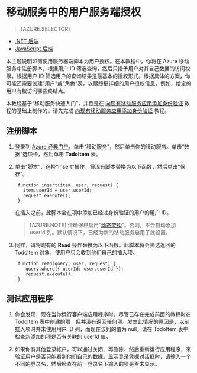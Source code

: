 <properties
	pageTitle="在 JavaScript 后端移动服务中对用户进行服务端授权 | Microsoft Azure"
	description="了解如何在 Azure 移动服务的 JavaScript 后端对用户授权。"
	services="mobile-services"
	documentationCenter=""
	authors="krisragh"
	manager="dwrede"
	editor=""/>

<tags
	ms.service="mobile-services"
	ms.date="03/09/2016"
	wacn.date="04/11/2016"/>

#  移动服务中的用户服务端授权

> [AZURE.SELECTOR]
- [.NET 后端](/documentation/articles/mobile-services-dotnet-backend-service-side-authorization)
- [JavaScript 后端](/documentation/articles/mobile-services-javascript-backend-service-side-authorization) 

本主题说明如何使用服务器端脚本为用户授权。在本教程中，你将在 Azure 移动服务中注册脚本，根据用户 ID 筛选查询，然后只授予用户对其自己数据的访问权限。根据用户 ID 筛选用户的查询结果是最基本的授权形式。根据具体的方案，你可能还需要创建“用户”或“角色”表，以跟踪更详细的用户授权信息，例如，给定的用户有权访问哪些终结点。

本教程基于“移动服务快速入门”，并且是在 [向现有移动服务应用添加身份验证] 教程的基础上制作的。请先完成 [向现有移动服务应用添加身份验证] 教程。

##  <a name="register-scripts"></a>注册脚本

1. 登录到 [Azure 经典门户]，单击“移动服务”，然后单击你的移动服务。单击“数据”选项卡，然后单击 **TodoItem** 表。

2. 单击“脚本”，选择“Insert”操作，将现有脚本替换为以下函数，然后单击“保存”。

        function insert(item, user, request) {
          item.userId = user.userId;
          request.execute();
        }

	在插入之前，此脚本会在项中添加已经过身份验证的用户的用户 ID。

    >[AZURE.NOTE] 请确保已启用“[动态架构](https://msdn.microsoft.com/zh-cn/library/azure/jj193175.aspx)”。否则，不会自动添加 userId 列。默认情况下，已经为新的移动服务启用了此设置。

3. 同样，请将现有的 **Read** 操作替换为以下函数。此脚本将会筛选返回的 TodoItem 对象，使用户只会收到他们自己的插入项。

        function read(query, user, request) {
           query.where({ userId: user.userId });
           request.execute();
        }

##  <a name="test-app"></a>测试应用程序

1. 你会发现，现在当你运行客户端应用程序时，尽管已存在完成前面的教程时在 TodoItem 表中创建的项，但并没有返回任何项。发生此情况的原因是，以前插入项时并未使用用户 ID 列，而现在该列的值为 null。请在 TodoItem 表中检查新添加的项是否有关联的 userId 值。

2. 如果你有其他登录帐户，可以通过关闭、再删除、然后重新运行应用程序，来验证用户是否只能看到他们自己的数据。显示登录凭据对话框时，请输入一个不同的登录名，然后检查在前一登录名下输入的项是否未显示。


<!-- Anchors. -->

[Register server scripts]: #register-scripts
[Next Steps]: #next-steps

<!-- Images. -->

<!-- URLs. -->


[Windows Push Notifications & Live Connect]: http://go.microsoft.com/fwlink/p/?LinkID=257677
[Mobile Services server script reference]: /documentation/articles/mobile-services-how-to-use-server-scripts
[My Apps dashboard]: http://go.microsoft.com/fwlink/p/?LinkId=262039
[向现有移动服务应用添加身份验证]: /documentation/articles/mobile-services-ios-get-started-users

[Azure 经典门户]: https://manage.windowsazure.cn/
 

<!---HONumber=Mooncake_0118_2016-->